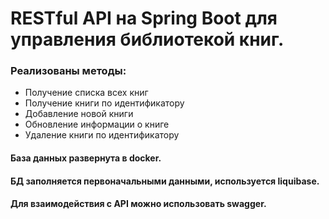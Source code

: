 <h1>RESTful API на Spring Boot для управления библиотекой книг.</h1>
<h3>Реализованы методы:</h3>

*	Получение списка всех книг
*	Получение книги по идентификатору
*	Добавление новой книги
*	Обновление информации о книге
*	Удаление книги по идентификатору

#### База данных развернута в **docker**.
#### БД заполняется первоначальными данными, используется **liquibase**.
#### Для взаимодействия с API можно использовать **swagger**.
